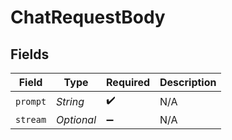 # ChatRequestBody


## Fields

| Field               | Type                | Required            | Description         |
| ------------------- | ------------------- | ------------------- | ------------------- |
| `prompt`            | *String*            | :heavy_check_mark:  | N/A                 |
| `stream`            | *Optional<Boolean>* | :heavy_minus_sign:  | N/A                 |